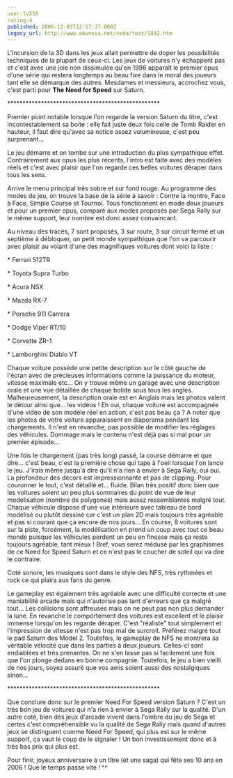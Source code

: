 ```yaml
---
user:lv555
rating:4
published: 2006-12-03T12:57:37.000Z
legacy_url: http://www.emunova.net/veda/test/1842.htm
---
```

L'incursion de la 3D dans les jeux allait permettre de doper les possibilités techniques de la plupart de ceux-ci. Les jeux de voitures n'y échappent pas et c'est avec une joie non dissimulée qu'en 1996 apparaît le premier opus d'une série qui restera longtemps au beau fixe dans le moral des joueurs tant elle se démarque des autres. Mesdames et messieurs, accrochez vous, c'est parti pour **The Need for Speed** sur Saturn.  

  

\*\*\*\*\*\*\*\*\*\*\*\*\*\*\*\*\*\*\*\*\*\*\*\*\*\*\*\*\*\*\*\*\*\*\*\*\*\*\*\*\*\*\*\*\*\*\*\*\*\*  

  

Premier point notable lorsque l'on regarde la version Saturn du titre, c'est incontestablement sa boite : elle fait juste deux fois celle de Tomb Raider en hauteur, il faut dire qu'avec sa notice assez volumineuse, c'est peu surprenant...  

  

Le jeu démarre et on tombe sur une introduction du plus sympathique effet. Contrairement aux opus les plus récents, l'intro est faite avec des modèles réels et c'est avec plaisir que l'on regarde ces belles voitures déraper dans tous les sens.  

  

Arrive le menu principal très sobre et sur fond rouge. Au programme des modes de jeu, on trouve la base de la série à savoir : Contre la montre, Face à Face, Simple Course et Tournoi. Tous fonctionnent en mode deux joueurs et pour un premier opus, comparé aux modes proposés par Sega Rally sur le même support, leur nombre est donc assez convaincant.  

  

Au niveau des tracés, 7 sont proposés, 3 sur route, 3 sur circuit fermé et un septième à débloquer, un petit monde sympathique que l'on va parcourir avec plaisir au volant d'une des magnifiques voitures dont voici la liste :  

  

\* Ferrari 512TR  

\* Toyota Supra Turbo  

\* Acura NSX  

\* Mazda RX-7  

\* Porsche 911 Carrera  

\* Dodge Viper RT/10  

\* Corvette ZR-1  

\* Lamborghini Diablo VT  

  

Chaque voiture possède une petite description sur le côté gauche de l'écran avec de précieuses informations comme la puissance du moteur, vitesse maximale etc... On y trouve même un garage avec une description orale et une vue détaillée de chaque bolide sous tous les angles. Malheureusement, la description orale est en Anglais mais les photos valent le détour ainsi que... les vidéos ! Eh oui, chaque voiture est accompagnée d'une vidéo de son modèle réel en action, c'est pas beau ça ? A noter que les photos de votre voiture apparaissent en diaporama pendant les chargements. Il n'est en revanche, pas possible de modifier les réglages des véhicules. Dommage mais le contenu n'est déjà pas si mal pour un premier épisode...  

  

Une fois le chargement (pas très long) passé, la course démarre et que dire... c'est beau, c'est la première chose qui tape à l'oeil lorsque l'on lance le jeu. J'irais même jusqu'à dire qu'il n'a rien à envier à Sega Rally, oui oui. La profondeur des décors est impressionnante et pas de clipping. Pour couronner le tout, c'est détaillé et... fluide. Bilan très positif donc bien que les voitures soient un peu plus sommaires du point de vue de leur modélisation (nombre de polygones) mais assez ressemblantes malgré tout. Chaque véhicule dispose d'une vue intérieure avec tableau de bord modélisé ou plutôt dessiné car c'est un plan 2D mais toujours très agréable et pas si courant que ça encore de nos jours... En course, 8 voitures sont sur la piste, forcément, la modélisation en prend un coup avec tout ce beau monde puisque les véhicules perdent un peu en finesse mais ça reste toujours agréable, tant mieux ! Bref, vous serez médusé par les graphismes de ce Need for Speed Saturn et ce n'est pas le coucher de soleil qui va dire le contraire.  

  

Coté sonore, les musiques sont dans le style des NFS, très rythmées et rock ce qui plaira aux fans du genre.  

  

Le gameplay est également très agréable avec une difficulté correcte et une maniabilité arcade mais qui n'autorise pas tant d'erreurs que ça malgré tout... Les collisions sont affreuses mais on ne peut pas non plus demander la lune. En revanche le comportement des voitures est excellent et le plaisir immense lorsqu'on les regarde déraper. C'est "réaliste" tout simplement et l'impression de vitesse n'est pas trop mal de surcroit. Préférez malgré tout le pad Saturn des Model 2\. Toutefois, le gameplay de NFS ne montrera sa véritable vélocité que dans les parties à deux joueurs. Celles-ci sont endiablées et très prenantes. On ne s'en lasse pas si facilement une fois que l'on plonge dedans en bonne compagnie. Toutefois, le jeu a bien vieilli de nos jours, soyez assuré que vos amis soient aussi des nostalgiques sinon...  

  

\*\*\*\*\*\*\*\*\*\*\*\*\*\*\*\*\*\*\*\*\*\*\*\*\*\*\*\*\*\*\*\*\*\*\*\*\*\*\*\*\*\*\*\*\*\*\*\*\*\*  

  

Que conclure donc sur le premier Need For Speed version Saturn ? C'est un très bon jeu de voitures qui n'a rien à envier à Sega Rally sur la qualité. D'un autre coté, bien des jeux d'arcade vivent dans l'ombre du jeu de Sega et certes c'est compréhensible vu la qualité de Sega Rally mais quand d'autres jeux se distinguent comme Need For Speed, qui plus est sur le même support, ça vaut le coup de le signaler ! Un bon investissement donc et à très bas prix qui plus est.  

  

Pour finir, joyeux anniversaire à un titre (et une saga) qui fête ses 10 ans en 2006 ! Que le temps passe vite ! ^^